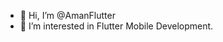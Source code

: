 - 👋 Hi, I’m @AmanFlutter
- 👀 I’m interested in Flutter Mobile Development.

<!---
AmanFlutter/AmanFlutter is a ✨ special ✨ repository because its `README.md` (this file) appears on your GitHub profile.
You can click the Preview link to take a look at your changes.
--->
